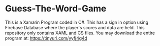 # Guess-The-Word-Game
This is a Xamarin Program coded in C#. 
This has a sign in option using Firebase Database where the player's scores and data are held. 
This repository only contains XAML and CS files. 
You may download the entire program at: https://tinyurl.com/yyfj4g4d
